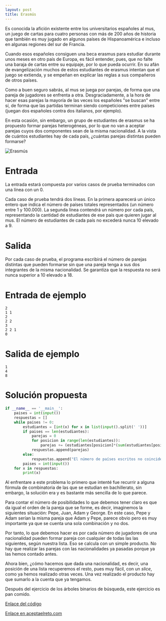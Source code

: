 ```yaml
---
layout: post
title: Erasmús
---
```

Es conocida la afición existente entre los universitarios españoles al mus, un juego de cartas para cuatro personas con más de 200 años de historia que también es muy jugado en algunos países de Hispanoamérica e incluso en algunas regiones del sur de Francia.

Cuando esos españoles consiguen una beca erasmus para estudiar durante unos meses en otro país de Europa, es fácil entender, pues, que no falte una baraja de cartas entre su equipaje, por lo que pueda ocurrir. En su afán de evangelización muchos de estos estudiantes de erasmus intentan que el juego se extienda, y se empeñan en explicar las reglas a sus compañeros de otros países.

Como a buen seguro sabrás, al mus se juega por parejas, de forma que una pareja de jugadores se enfrenta a otra. Desgraciadamente, a la hora de hacer esas parejas la mayoría de las veces los españoles "se buscan" entre sí, de forma que las partidas terminan siendo competiciones entre países (juegan dos españoles contra dos italianos, por ejemplo).

En esta ocasión, sin embargo, un grupo de estudiantes de erasmus se ha propuesto formar parejas heterogéneas, por lo que no van a aceptar parejas cuyos dos componentes sean de la misma nacionalidad. A la vista de cuántos estudiantes hay de cada país, ¿cuántas parejas distintas pueden formarse?

![Erasmús](https://www.aceptaelreto.com/pub/problems/v002/42/st/statements/images/Eras-mus.svg)

# Entrada

La entrada estará compuesta por varios casos de prueba terminados con una línea con un 0.

Cada caso de prueba tendrá dos líneas. En la primera aparecerá un único entero que indica el número de países totales representados (un número entre 1 y 100.000). La segunda línea contendrá un número por cada país, representando la cantidad de estudiantes de ese país que quieren jugar al mus. El número de estudiantes de cada país no excederá nunca 10 elevado a 9.

# Salida

Por cada caso de prueba, el programa escribirá el número de parejas distintas que pueden formarse sin que una pareja tenga a sus dos integrantes de la misma nacionalidad. Se garantiza que la respuesta no será nunca superior a 10 elevado a 18.

# Entrada de ejemplo

```
2
1 1
2
2 2
3
2 2 1
0
```

# Salida de ejemplo

```
1
4
8
```
# Solución propuesta

``` python
if __name__ == '__main__':
    paises = int(input())
    respuestas = []
    while paises != 0:
        estudiantes = [int(x) for x in list(input().split(' '))]
        if paises == len(estudiantes):
            parejas = 0
            for posicion in range(len(estudiantes)):
                parejas += (estudiantes[posicion]*(sum(estudiantes[posicion+1:len(estudiantes)])))
            respuestas.append(parejas)
        else:
            respuestas.append("El número de países escritos no coincide con los indicados")
        paises = int(input())
    for x in respuestas:
        print(x)
```

Al enfrentare a este problema lo primero que intenté fue recurrir a alguna fórmula
de combinatoria de las que se estudian en bachillerato, sin embargo, la solución era
y es bastante más sencilla de lo que parece.

Para contar el número de posibilidades lo que debemos tener claro es que da igual
el orden de la pareja que se forme, es decir, imaginemos la siguientes situación:
Pepe, Juan, Adam y George. En este caso, Pepe y Adam serían la misma pareja que
Adam y Pepe, parece obvio pero es muy importante ya que se cuenta una sola combinación
y no dos.

Por tanto, lo que debemos hacer es por cada número de jugadores de una nacionalidad pueden
formar pareja con cualquier de todas las las siguientes, según nuestra lista. Eso se
calcula con un simple producto. No hay que realizar las parejas con las nacionalidades
ya pasadas porque ya las hemos contado antes.

Ahora bien, ¿cómo hacemos que dada una nacionalidad, es decir, una posición de una lista
recuperemos el resto, pues muy fácil, con un *slice*, como ya hemos realizado otras veces.
Una vez realizado el producto hay que sumarlo a la cuenta que ya tengamos.

Después del ejercicio de los árboles binarios de búsqueda, este ejercicio es pan comido.

[Enlace del código](https://github.com/israelem/aceptaelreto/blob/master/codes/2017-07-10-erasmus.py)

[Enlace en aceptaelreto.com](https://www.aceptaelreto.com/problem/statement.php?id=242&potw=1)
